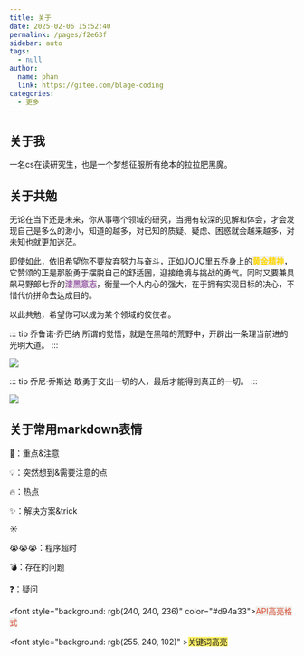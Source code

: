 ```yaml
---
title: 关于
date: 2025-02-06 15:52:40
permalink: /pages/f2e63f
sidebar: auto
tags: 
  - null
author: 
  name: phan
  link: https://gitee.com/blage-coding
categories: 
  - 更多
---
```

## 关于我
一名cs在读研究生，也是一个梦想征服所有绝本的拉拉肥黑魔。
## 关于共勉
无论在当下还是未来，你从事哪个领域的研究，当拥有较深的见解和体会，才会发现自己是多么的渺小，知道的越多，对已知的质疑、疑虑、困惑就会越来越多，对未知也就更加迷茫。

即使如此，依旧希望你不要放弃努力与奋斗，正如JOJO里五乔身上的<font style="background: rgb(240, 240, 236)" color="gold">**黄金精神**</font>，它赞颂的正是那股勇于摆脱自己的舒适圈，迎接绝境与挑战的勇气。同时又要兼具飙马野郎七乔的<font style="background: rgb(240, 240, 236)" color="#9e64ad">**漆黑意志**</font>，衡量一个人内心的强大，在于拥有实现目标的决心，不惜代价拼命去达成目的。

以此共勉，希望你可以成为某个领域的佼佼者。

::: tip 乔鲁诺·乔巴纳
所谓的觉悟，就是在黑暗的荒野中，开辟出一条理当前进的光明大道。
:::

![](https://jsd.cdn.zzko.cn/gh/blage-coding/picx-images-hosting@master/20230518/JoJos-Bizarre-Adventure-Giorgio.2rdb8ror75a0.webp)

::: tip 乔尼·乔斯达
敢勇于交出一切的人，最后才能得到真正的一切。
:::

![](https://jsd.cdn.zzko.cn/gh/blage-coding/picx-images-hosting@master/20230519/Fl0HHt0itTfrETJqYvovL2TL8K8a.4l0cljpc3si0.webp)

## 关于常用markdown表情

🌟：重点&注意

💡：突然想到&需要注意的点

🔥：热点

✨：解决方案&trick

☀️

😭😭😭：程序超时

💣：存在的问题

❓：疑问

\<font style="background: rgb(240, 240, 236)" color="#d94a33"\><font style="background: rgb(240, 240, 236)" color="#d94a33">API高亮格式</font>

\<font style="background: rgb(255, 240, 102)" ><font style="background: rgb(255, 240, 102)" >关键词高亮</font>